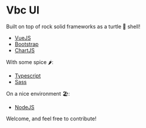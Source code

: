 # Vbc UI

Built on top of rock solid frameworks as a turtle 🐢 shell!

- [VueJS](https://vuejs.org/)
- [Bootstrap](https://getbootstrap.com/)
- [ChartJS](https://www.chartjs.org/)

With some spice 🌶️:

- [Typescript](https://www.typescriptlang.org/)
- [Sass](https://sass-lang.com/)

On a nice environment 🏖️:

- [NodeJS](https://nodejs.org/en/)

Welcome, and feel free to contribute!
